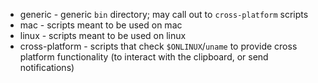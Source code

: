 * generic - generic `bin` directory; may call out to `cross-platform` scripts
* mac - scripts meant to be used on mac
* linux - scripts meant to be used on linux
* cross-platform - scripts that check `$ONLINUX`/`uname` to provide cross platform functionality (to interact with the clipboard, or send notifications)
